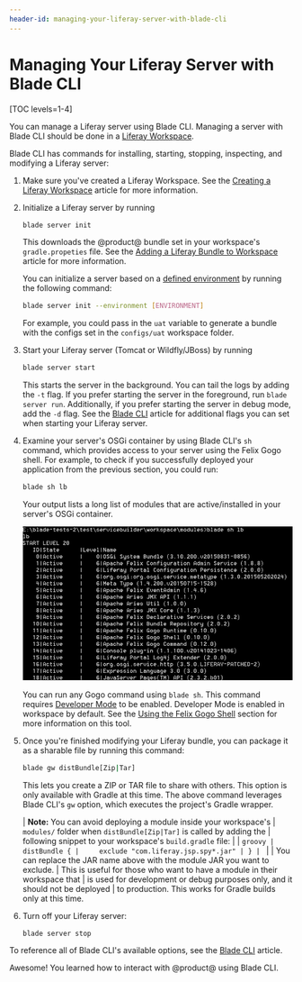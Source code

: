 ```yaml
---
header-id: managing-your-liferay-server-with-blade-cli
---
```


# Managing Your Liferay Server with Blade CLI

[TOC levels=1-4]

You can  manage a Liferay server using Blade CLI. Managing a server with Blade
CLI should be done in a 
[Liferay Workspace](/docs/7-2/reference/-/knowledge_base/r/liferay-workspace).

Blade CLI has commands for installing, starting, stopping, inspecting, and
modifying a Liferay server:

1.  Make sure you've created a Liferay Workspace. See the
    [Creating a Liferay Workspace](/docs/7-2/reference/-/knowledge_base/r/creating-a-liferay-workspace#blade-cli)
    article for more information.

2.  Initialize a Liferay server by running

    ```bash
    blade server init
    ```

    This downloads the @product@ bundle set in your workspace's
    `gradle.propeties` file. See the
    [Adding a Liferay Bundle to Workspace](/docs/7-2/reference/-/knowledge_base/r/adding-a-liferay-bundle-to-liferay-workspace)
    article for more information.

    You can initialize a server based on a
    [defined environment](/docs/7-2/reference/-/knowledge_base/r/liferay-workspace#testing-projects)
    by running the following command:

    ```bash
    blade server init --environment [ENVIRONMENT]
    ```

    For example, you could pass in the `uat` variable to generate a bundle
    with the configs set in the `configs/uat` workspace folder.

3.  Start your Liferay server (Tomcat or Wildfly/JBoss) by running

    ```bash
    blade server start
    ```

    This starts the server in the background. You can tail the logs by adding
    the `-t` flag. If you prefer starting the server in the foreground, run
    `blade server run`. Additionally, if you prefer starting the server in debug
    mode, add the `-d` flag. See the
    [Blade CLI](/docs/7-2/reference/-/knowledge_base/r/blade-cli) article for
    additional flags you can set when starting your Liferay server.

4.  Examine your server's OSGi container by using Blade CLI's `sh` command,
    which provides access to your server using the Felix Gogo shell. For
    example, to check if you successfully deployed your application from the
    previous section, you could run:

    ```bash
    blade sh lb
    ```

    Your output lists a long list of modules that are active/installed in your
    server's OSGi container.

    ![Figure 1: Blade CLI accesses the Gogo shell script to run the `lb` command.](../../../images/blade-sh.png)

    You can run any Gogo command using `blade sh`. This command requires
    [Developer Mode](/docs/7-2/frameworks/-/knowledge_base/f/using-developer-mode-with-themes#setting-developer-mode-for-your-server-using-portal-developer-properties)
    to be enabled. Developer Mode is enabled in workspace by default. See the
    [Using the Felix Gogo Shell](/docs/7-2/customization/-/knowledge_base/c/using-the-felix-gogo-shell)
    section for more information on this tool.

5.  Once you're finished modifying your Liferay bundle, you can package it as a
    sharable file by running this command:

    ```bash
    blade gw distBundle[Zip|Tar]
    ```

    This lets you create a ZIP or TAR file to share with others. This option is
    only available with Gradle at this time. The above command leverages Blade
    CLI's `gw` option, which executes the project's Gradle wrapper.

    | **Note:** You can avoid deploying a module inside your workspace's
    | `modules/` folder when `distBundle[Zip|Tar]` is called by adding the
    | following snippet to your workspace's `build.gradle` file:
    | 
    | ```groovy
    | distBundle {
    |     exclude "com.liferay.jsp.spy*.jar"
    | }
    | ```
    | 
    | You can replace the JAR name above with the module JAR you want to exclude.
    | This is useful for those who want to have a module in their workspace that
    | is used for development or debug purposes only, and it should not be deployed
    | to production. This works for Gradle builds only at this time.

    <!-- TODO: Add way for producing a distributable workspace using Blade, when
    available. It can only be done currently with ./gradlew distBundle[Zip|Tar].
    -->

6.  Turn off your Liferay server:

    ```bash
    blade server stop
    ```

To reference all of Blade CLI's available options, see the
[Blade CLI](/docs/7-2/reference/-/knowledge_base/r/blade-cli) article.

Awesome! You learned how to interact with @product@ using Blade CLI.

